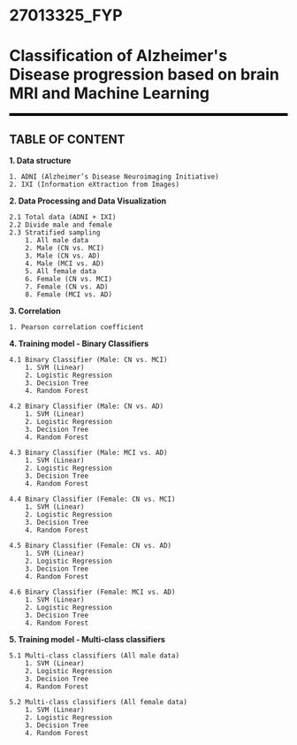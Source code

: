 # 27013325_FYP

# Classification of Alzheimer's Disease progression based on brain MRI and Machine Learning


<hr style="border:2px solid black"> </hr>

## TABLE OF CONTENT
__1. Data structure__

    1. ADNI (Alzheimer’s Disease Neuroimaging Initiative)
    2. IXI (Information eXtraction from Images)
    
__2. Data Processing and Data Visualization__

    2.1 Total data (ADNI + IXI)
    2.2 Divide male and female
    2.3 Stratified sampling
        1. All male data
        2. Male (CN vs. MCI)
        3. Male (CN vs. AD)
        4. Male (MCI vs. AD)
        5. All female data
        6. Female (CN vs. MCI)
        7. Female (CN vs. AD)
        8. Female (MCI vs. AD)
        
__3. Correlation__

    1. Pearson correlation coefficient

__4. Training model - Binary Classifiers__
    
    4.1 Binary Classifier (Male: CN vs. MCI)
        1. SVM (Linear)
        2. Logistic Regression
        3. Decision Tree
        4. Random Forest
        
    4.2 Binary Classifier (Male: CN vs. AD)
        1. SVM (Linear)
        2. Logistic Regression
        3. Decision Tree
        4. Random Forest
    
    4.3 Binary Classifier (Male: MCI vs. AD)
        1. SVM (Linear)
        2. Logistic Regression
        3. Decision Tree
        4. Random Forest
    
    4.4 Binary Classifier (Female: CN vs. MCI)
        1. SVM (Linear)
        2. Logistic Regression
        3. Decision Tree
        4. Random Forest
        
    4.5 Binary Classifier (Female: CN vs. AD)
        1. SVM (Linear)
        2. Logistic Regression
        3. Decision Tree
        4. Random Forest
    
    4.6 Binary Classifier (Female: MCI vs. AD)
        1. SVM (Linear)
        2. Logistic Regression
        3. Decision Tree
        4. Random Forest
        
__5. Training model - Multi-class classifiers__

    5.1 Multi-class classifiers (All male data)
        1. SVM (Linear)
        2. Logistic Regression
        3. Decision Tree
        4. Random Forest
        
    5.2 Multi-class classifiers (All female data)
        1. SVM (Linear)
        2. Logistic Regression
        3. Decision Tree
        4. Random Forest

